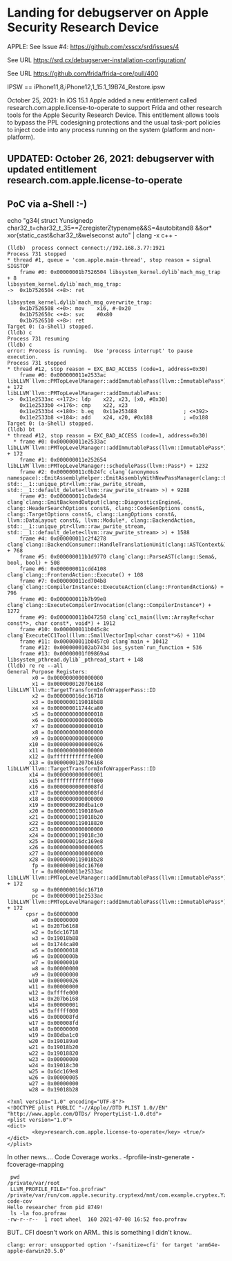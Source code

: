 # Landing for debugserver on Apple Security Research Device 

APPLE: See Issue #4: https://github.com/xsscx/srd/issues/4

See URL https://srd.cx/debugserver-installation-configuration/ 

See URL https://github.com/frida/frida-core/pull/400

IPSW == iPhone11,8,iPhone12,1_15.1_19B74_Restore.ipsw

October 25, 2021: In iOS 15.1 Apple added a new entitlement called research.com.apple.license-to-operate to support Frida and other research tools for the Apple Security Research Device. This entitlement allows tools to bypass the PPL codesigning protections and the usual task-port policies to inject code into any process running on the system (platform and non-platform).

## UPDATED: October 26, 2021: debugserver with updated entitlement research.com.apple.license-to-operate

## PoC via a-Shell :-)
echo "g34( struct Yunsignedp char32_t=char32_t_35==ZcregisterZtypename&&S=4autobitand8 &&or* xor{static_cast&char32_t&welseconst auto" | clang -x c++ -
```
(lldb)  process connect connect://192.168.3.77:1921
Process 731 stopped
* thread #1, queue = 'com.apple.main-thread', stop reason = signal SIGSTOP
    frame #0: 0x00000001b7526504 libsystem_kernel.dylib`mach_msg_trap + 8
libsystem_kernel.dylib`mach_msg_trap:
->  0x1b7526504 <+8>: ret

libsystem_kernel.dylib`mach_msg_overwrite_trap:
    0x1b7526508 <+0>: mov    x16, #-0x20
    0x1b752650c <+4>: svc    #0x80
    0x1b7526510 <+8>: ret
Target 0: (a-Shell) stopped.
(lldb) c
Process 731 resuming
(lldb) c
error: Process is running.  Use 'process interrupt' to pause execution.
Process 731 stopped
* thread #12, stop reason = EXC_BAD_ACCESS (code=1, address=0x30)
    frame #0: 0x000000011e2533ac libLLVM`llvm::PMTopLevelManager::addImmutablePass(llvm::ImmutablePass*) + 172
libLLVM`llvm::PMTopLevelManager::addImmutablePass:
->  0x11e2533ac <+172>: ldp    x22, x23, [x0, #0x30]
    0x11e2533b0 <+176>: cmp    x22, x23
    0x11e2533b4 <+180>: b.eq   0x11e253488               ; <+392>
    0x11e2533b8 <+184>: add    x24, x20, #0x188          ; =0x188
Target 0: (a-Shell) stopped.
(lldb) bt
* thread #12, stop reason = EXC_BAD_ACCESS (code=1, address=0x30)
  * frame #0: 0x000000011e2533ac libLLVM`llvm::PMTopLevelManager::addImmutablePass(llvm::ImmutablePass*) + 172
    frame #1: 0x000000011e252654 libLLVM`llvm::PMTopLevelManager::schedulePass(llvm::Pass*) + 1232
    frame #2: 0x000000011c0b24fc clang`(anonymous namespace)::EmitAssemblyHelper::EmitAssemblyWithNewPassManager(clang::BackendAction, std::__1::unique_ptr<llvm::raw_pwrite_stream, std::__1::default_delete<llvm::raw_pwrite_stream> >) + 9288
    frame #3: 0x000000011c0ade34 clang`clang::EmitBackendOutput(clang::DiagnosticsEngine&, clang::HeaderSearchOptions const&, clang::CodeGenOptions const&, clang::TargetOptions const&, clang::LangOptions const&, llvm::DataLayout const&, llvm::Module*, clang::BackendAction, std::__1::unique_ptr<llvm::raw_pwrite_stream, std::__1::default_delete<llvm::raw_pwrite_stream> >) + 1588
    frame #4: 0x000000011c2f4278 clang`clang::BackendConsumer::HandleTranslationUnit(clang::ASTContext&) + 768
    frame #5: 0x000000011b1d9770 clang`clang::ParseAST(clang::Sema&, bool, bool) + 508
    frame #6: 0x000000011cdd4108 clang`clang::FrontendAction::Execute() + 108
    frame #7: 0x000000011cd704b8 clang`clang::CompilerInstance::ExecuteAction(clang::FrontendAction&) + 796
    frame #8: 0x000000011b7b99e8 clang`clang::ExecuteCompilerInvocation(clang::CompilerInstance*) + 1272
    frame #9: 0x000000011b047258 clang`cc1_main(llvm::ArrayRef<char const*>, char const*, void*) + 1912
    frame #10: 0x000000011b045c8c clang`ExecuteCC1Tool(llvm::SmallVectorImpl<char const*>&) + 1104
    frame #11: 0x000000011b0457c0 clang`main + 10412
    frame #12: 0x0000000102ab7434 ios_system`run_function + 536
    frame #13: 0x00000001f09869a4 libsystem_pthread.dylib`_pthread_start + 148
(lldb) re re --all
General Purpose Registers:
        x0 = 0x0000000000000000
        x1 = 0x00000001207b6168  libLLVM`llvm::TargetTransformInfoWrapperPass::ID
        x2 = 0x000000016dc16718
        x3 = 0x0000000119018b88
        x4 = 0x000000011744ca80
        x5 = 0x0000000000000018
        x6 = 0x000000000000000b
        x7 = 0x0000000000000010
        x8 = 0x0000000000000000
        x9 = 0x0000000000000000
       x10 = 0x0000000000000026
       x11 = 0x0000000000000000
       x12 = 0xffffffffffffe000
       x13 = 0x00000001207b6168  libLLVM`llvm::TargetTransformInfoWrapperPass::ID
       x14 = 0x0000000000000001
       x15 = 0xfffffffffffff000
       x16 = 0x00000000000008fd
       x17 = 0x00000000000008fd
       x18 = 0x0000000000000000
       x19 = 0x0000000280dba1c0
       x20 = 0x00000001190189a0
       x21 = 0x0000000119018b20
       x22 = 0x0000000119018820
       x23 = 0x0000000000000000
       x24 = 0x0000000119018c30
       x25 = 0x000000016dc169e8
       x26 = 0x0000000000000005
       x27 = 0x0000000000000000
       x28 = 0x0000000119018b28
        fp = 0x000000016dc16760
        lr = 0x000000011e2533ac  libLLVM`llvm::PMTopLevelManager::addImmutablePass(llvm::ImmutablePass*) + 172
        sp = 0x000000016dc16710
        pc = 0x000000011e2533ac  libLLVM`llvm::PMTopLevelManager::addImmutablePass(llvm::ImmutablePass*) + 172
      cpsr = 0x60000000
        w0 = 0x00000000
        w1 = 0x207b6168
        w2 = 0x6dc16718
        w3 = 0x19018b88
        w4 = 0x1744ca80
        w5 = 0x00000018
        w6 = 0x0000000b
        w7 = 0x00000010
        w8 = 0x00000000
        w9 = 0x00000000
       w10 = 0x00000026
       w11 = 0x00000000
       w12 = 0xffffe000
       w13 = 0x207b6168
       w14 = 0x00000001
       w15 = 0xfffff000
       w16 = 0x000008fd
       w17 = 0x000008fd
       w18 = 0x00000000
       w19 = 0x80dba1c0
       w20 = 0x190189a0
       w21 = 0x19018b20
       w22 = 0x19018820
       w23 = 0x00000000
       w24 = 0x19018c30
       w25 = 0x6dc169e8
       w26 = 0x00000005
       w27 = 0x00000000
       w28 = 0x19018b28
```

```
<?xml version="1.0" encoding="UTF-8"?>
<!DOCTYPE plist PUBLIC "-//Apple//DTD PLIST 1.0//EN" "http://www.apple.com/DTDs/ PropertyList-1.0.dtd">
<plist version="1.0">
<dict>
        <key>research.com.apple.license-to-operate</key> <true/>
</dict>
</plist>
```

In other news.... Code Coverage works.. -fprofile-instr-generate -fcoverage-mapping
```
 pwd
/private/var/root
 LLVM_PROFILE_FILE="foo.profraw" /private/var/run/com.apple.security.cryptexd/mnt/com.example.cryptex.YzdC1G/usr/bin/hello-code-cov
Hello researcher from pid 8749!
 ls -la foo.profraw
-rw-r--r--  1 root wheel  160 2021-07-08 16:52 foo.profraw
```

BUT.. CFI doesn't work on ARM.. this is something I didn't know..
```
clang: error: unsupported option '-fsanitize=cfi' for target 'arm64e-apple-darwin20.5.0'

```
